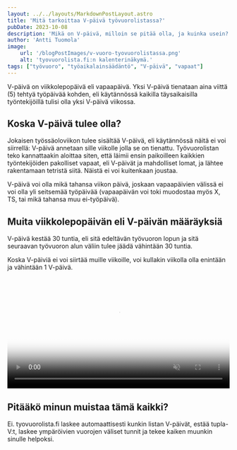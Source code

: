 ```yaml
---
layout: ../../layouts/MarkdownPostLayout.astro
title: 'Mitä tarkoittaa V-päivä työvuorolistassa?'
pubDate: 2023-10-08
description: 'Mikä on V-päivä, milloin se pitää olla, ja kuinka usein?'
author: 'Antti Tuomola'
image:
    url: '/blogPostImages/v-vuoro-tyovuorolistassa.png'
    alt: 'tyovuorolista.fi:n kalenterinäkymä.'
tags: ["työvuoro", "työaikalainsäädäntö", "V-päivä", "vapaat"]
---
```


V-päivä on viikkolepopäivä eli vapaapäivä. Yksi V-päivä tienataan aina viittä (5) tehtyä työpäivää kohden, eli käytännössä kaikilla täysaikaisilla työntekijöillä tulisi olla yksi V-päivä viikossa.

## Koska V-päivä tulee olla?
Jokaisen työssäoloviikon tulee sisältää V-päivä, eli käytännössä näitä ei voi siirrellä: V-päivä annetaan sille viikolle jolla se on tienattu. Työvuorolistan teko kannattaakin aloittaa siten, että läimii ensin paikoilleen kaikkien työntekijöiden pakolliset vapaat, eli V-päivät ja mahdolliset lomat, ja lähtee rakentamaan tetristä siitä. Näistä ei voi kuitenkaan joustaa.

V-päivä voi olla mikä tahansa viikon päivä, joskaan vapaapäivien välissä ei voi olla yli seitsemää työpäivää (vapaapäivän voi toki muodostaa myös X, TS, tai mikä tahansa muu ei-työpäivä).

## Muita viikkolepopäivän eli V-päivän määräyksiä
V-päivä kestää 30 tuntia, eli sitä edeltävän työvuoron lopun ja sitä seuraavan työvuoron alun väliin tulee jäädä vähintään 30 tuntia.

Koska V-päiviä ei voi siirtää muille viikoille, voi kullakin viikolla olla enintään ja vähintään 1 V-päivä.

<video controls autoplay="autoplay" loop="loop" muted="muted" preload="auto" width="100%" poster='/tyovuorolista_hero.png'>
  <source src="/blogPostImages/v-vuoro-eli-viikkovapaapaiva-tyovuorolistassa.webm" type="video/webm">
</video>

## Pitääkö minun muistaa tämä kaikki?
Ei. tyovuorolista.fi laskee automaattisesti kunkin listan V-päivät, estää tupla-V:t, laskee ympäröivien vuorojen väliset tunnit ja tekee kaiken muunkin sinulle helpoksi.